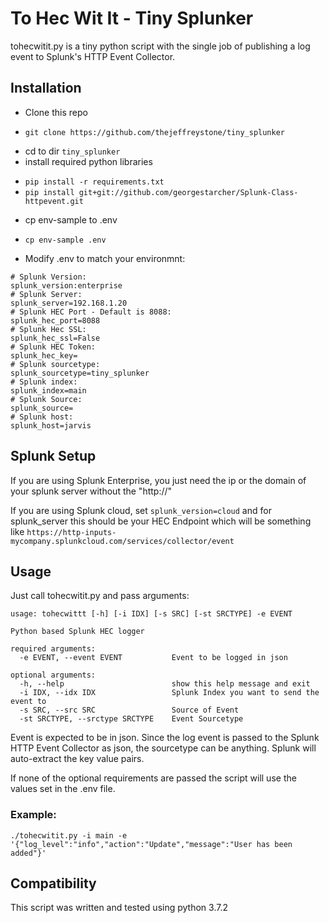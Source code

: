 # To Hec Wit It - Tiny Splunker

tohecwitit.py is a tiny python script with the single job of publishing a log event to Splunk's HTTP Event Collector.

## Installation
* Clone this repo
 - `git clone https://github.com/thejeffreystone/tiny_splunker`
* cd to dir `tiny_splunker`
* install required python libraries
 - `pip install -r requirements.txt`
 - `pip install git+git://github.com/georgestarcher/Splunk-Class-httpevent.git`
* cp env-sample to .env
 - `cp env-sample .env`
* Modify .env to match your environmnt:
```
# Splunk Version:
splunk_version:enterprise
# Splunk Server:
splunk_server=192.168.1.20
# Splunk HEC Port - Default is 8088:
splunk_hec_port=8088
# Splunk Hec SSL:
splunk_hec_ssl=False
# Splunk HEC Token:
splunk_hec_key=
# Splunk sourcetype:
splunk_sourcetype=tiny_splunker
# Splunk index:
splunk_index=main
# Splunk Source:
splunk_source=
# Splunk host:
splunk_host=jarvis
```

## Splunk Setup

If you are using Splunk Enterprise, you just need the ip or the domain of your splunk server without the "http://"

If you are using Splunk cloud, set `splunk_version=cloud` and for splunk_server this should be your HEC Endpoint which will be something like `https://http-inputs-mycompany.splunkcloud.com/services/collector/event`

## Usage

Just call tohecwitit.py and pass arguments:

```
usage: tohecwittt [-h] [-i IDX] [-s SRC] [-st SRCTYPE] -e EVENT

Python based Splunk HEC logger

required arguments:
  -e EVENT, --event EVENT			Event to be logged in json

optional arguments:
  -h, --help            			show this help message and exit
  -i IDX, --idx IDX     			Splunk Index you want to send the event to
  -s SRC, --src SRC     			Source of Event
  -st SRCTYPE, --srctype SRCTYPE 	Event Sourcetype 
```
Event is expected to be in json. Since the log event is passed to the Splunk HTTP Event Collector as json, the sourcetype can be anything. Splunk will auto-extract the key value pairs.

If none of the optional requirements are passed the script will use the values set in the .env file.

### Example:

`./tohecwitit.py -i main -e '{"log_level":"info","action":"Update","message":"User has been added"}'`

## Compatibility

This script was written and tested using python 3.7.2


